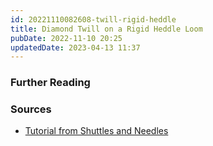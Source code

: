 ```yaml
---
id: 20221110082608-twill-rigid-heddle
title: Diamond Twill on a Rigid Heddle Loom
pubDate: 2022-11-10 20:25
updatedDate: 2023-04-13 11:37
---
```


### Further Reading

### Sources

- [Tutorial from Shuttles and Needles](https://shuttlesandneedles.com/blogs/news-1/diamond-twill-on-rigid-heddle-loom)
